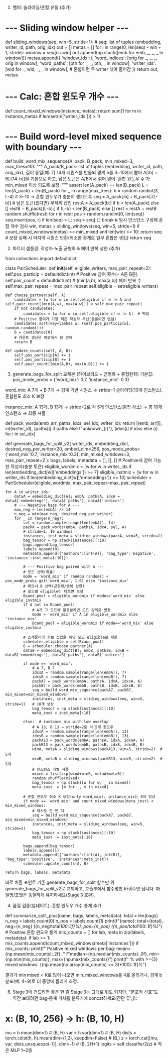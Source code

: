 1) 헬퍼: 슬라이딩/혼합 유틸 (추가)

# --- Sliding window helper ---
def sliding_windows(seq, win=5, stride=1):
    # seq: list of tuples (embedding, writer_id, path, orig_idx)
    out = []
    metas = []
    for i in range(0, len(seq) - win + 1, stride):
        window = seq[i:i+win]
        out.append(np.stack([emb for emb, _, _, _ in window]))
        metas.append({
            'window_idx': i,
            'word_indices': [orig for _, _, _, orig in window],
            'word_paths':   [pth  for _, _, pth,  _   in window],
            'writer_ids':   [wid  for _, wid, _,  _   in window],  # 혼합이면 두 writer 섞여 들어감
        })
    return out, metas

# --- Calc: 혼합 윈도우 개수 ---
def count_mixed_windows(instance_metas):
    return sum(1 for m in instance_metas if len(set(m['writer_ids'])) > 1)

# --- Build word-level mixed sequence with boundary ---
def build_word_mix_sequence(A_pack, B_pack, min_mixed=3, max_tries=10):
    """
    A_pack/B_pack: list of tuples (embedding, writer_id, path, orig_idx), 길이 동일(예: 7)
    14개 시퀀스를 만들되 경계 b를 3~10에서 뽑아 A[:b] + B[:(14-b)]을 기본으로 하고,
    남은 토큰은 A/B에서 섞어 넣어 '혼합 윈도우 수'가 min_mixed 이상 되도록 보장.
    """
    assert len(A_pack) == len(B_pack)
    L = len(A_pack) + len(B_pack)
    for _ in range(max_tries):
        b = random.randint(3, L-4)  # 3~10 → 혼합 윈도우가 충분히 생기도록
        seq = A_pack[:b] + B_pack[:(L-b)]
        # 남은 토큰(있다면) 무작위 삽입
        restA = A_pack[b:] if b < len(A_pack) else []
        restB = B_pack[(L-b):] if (L-b) < len(B_pack) else []
        rest = restA + restB
        random.shuffle(rest)
        for r in rest:
            pos = random.randint(0, len(seq))
            seq.insert(pos, r)
            if len(seq) > L:
                seq = seq[:L]
                break
        # 임시 인스턴스 구성해 혼합 개수 검사
        win, metas = sliding_windows(seq, win=5, stride=1)
        if count_mixed_windows(metas) >= min_mixed and len(win) >= 10:
            return seq
    # 보장 실패 시 마지막 시퀀스 반환(최소한 경계로 일부 혼합은 생김)
    return seq


2) 파트너 샘플링: 작성자‑노출 균형화 & 페어 반복 상한 (추가)

from collections import defaultdict

class PairScheduler:
    def __init__(self, eligible_writers, max_pair_repeat=2):
        self.pos_particip = defaultdict(int)  # Positive 참여 횟수(= A든 B든)
        self.pair_count   = defaultdict(int)  # (min(a,b), max(a,b)) 페어 반복 수
        self.max_pair_repeat = max_pair_repeat
        self.eligible = set(eligible_writers)

    def choose_partner(self, A):
        candidates = [w for w in self.eligible if w != A and self.pair_count[(min(A,w), max(A,w))] < self.max_pair_repeat]
        if not candidates:
            candidates = [w for w in self.eligible if w != A]  # 백업
        # Positive 참여가 가장 적은 작성자 우선(동률이면 랜덤)
        candidates.sort(key=lambda w: (self.pos_particip[w], random.random()))
        B = candidates[0]
        # 카운트 갱신은 바깥에서 한 번에
        return B

    def update_counts(self, A, B):
        self.pos_particip[A] += 1
        self.pos_particip[B] += 1
        self.pair_count[(min(A,B), max(A,B))] += 1


3) generate_bags_for_split 교체본 (하이브리드 + 균형화 + 중첩완화)
기본값: pos_mode_probs = {'word_mix': 0.7, 'instance_mix': 0.3}

word_mix: A 7개 + B 7개 → 경계 기반 시퀀스 → stride=1 슬라이딩(10개 인스턴스). 혼합윈도 최소 K 보장

instance_mix: A 13개, B 13개 → stride=2로 각 5개 인스턴스(중첩 감소) → 총 10개 인스턴스 → 최종 셔플

def pack_words(emb_arr, paths, idxs, sel_idx, writer_id):
    return [(emb_arr[i], int(writer_id), (paths[i] if paths else f"unknown_{i}"), (idxs[i] if idxs else i)) for i in sel_idx]

def generate_bags_for_split_v2(
    writer_ids, embedding_dict, desired_neg_per_writer=20, 
    embed_dim=256, pos_mode_probs={'word_mix':0.7, 'instance_mix':0.3},
    min_mixed_windows=3, max_pair_repeat=2
):
    bags, labels, metadata = [], [], []
    # Positive에 참여 가능한 작성자(충분 토큰)
    eligible_wordmix = [w for w in writer_ids if len(embedding_dict[w]['embeddings']) >= 7]
    eligible_instmix = [w for w in writer_ids if len(embedding_dict[w]['embeddings']) >= 13]
    scheduler = PairScheduler(eligible_wordmix, max_pair_repeat=max_pair_repeat)

    for A in writer_ids:
        dataA = embedding_dict[A]; embA, pathsA, idxA = dataA['embeddings'], dataA['paths'], dataA['indices']
        # --- Negative bags for A ---
        max_neg = len(embA) // 14
        n_neg = min(max_neg, desired_neg_per_writer)
        for _ in range(n_neg):
            sel = random.sample(range(len(embA)), 14)
            packA = pack_words(embA, pathsA, idxA, sel, A)
            # stride=1, 10 windows
            instances, inst_meta = sliding_windows(packA, win=5, stride=1)
            bag_tensor = np.stack(instances)[:10]
            bags.append(bag_tensor)
            labels.append(0)
            metadata.append({'authors':[int(A)], 'bag_type':'negative', 'instances':inst_meta[:10]})

            # --- Positive bag paired with A ---
            # 모드 선택(확률)
            mode = 'word_mix' if random.random() < pos_mode_probs.get('word_mix', 1.0) else 'instance_mix'
            # 파트너 B 선택(균형화/중복 상한)
            # 모드별 eligible이 다르면 보정
            Bcand_pool = eligible_wordmix if mode=='word_mix' else eligible_instmix
            if A not in Bcand_pool:
                # A가 그 모드에 불충분하면 모드 강제로 변경
                mode = 'word_mix' if A in eligible_wordmix else 'instance_mix'
                Bcand_pool = eligible_wordmix if mode=='word_mix' else eligible_instmix

            # 스케줄러의 후보 집합을 해당 모드 eligible로 제한
            scheduler.eligible = set(Bcand_pool)
            B = scheduler.choose_partner(A)
            dataB = embedding_dict[B]; embB, pathsB, idxB = dataB['embeddings'], dataB['paths'], dataB['indices']

            if mode == 'word_mix':
                # A 7, B 7
                idxsA = random.sample(range(len(embA)), 7)
                idxsB = random.sample(range(len(embB)), 7)
                packA7 = pack_words(embA, pathsA, idxA, idxsA, A)
                packB7 = pack_words(embB, pathsB, idxB, idxsB, B)
                seq = build_word_mix_sequence(packA7, packB7, min_mixed=min_mixed_windows)
                instances, inst_meta = sliding_windows(seq, win=5, stride=1)   # 10개 생성
                bag_tensor = np.stack(instances)[:10]
                meta_inst = inst_meta[:10]

            else:  # instance_mix with low overlap
                # A 13, B 13 → stride=2로 각 5개 윈도우
                idxsA = random.sample(range(len(embA)), 13)
                idxsB = random.sample(range(len(embB)), 13)
                packA13 = pack_words(embA, pathsA, idxA, idxsA, A)
                packB13 = pack_words(embB, pathsB, idxB, idxsB, B)
                winA, metaA = sliding_windows(packA13, win=5, stride=2)  # 5개
                winB, metaB = sliding_windows(packB13, win=5, stride=2)  # 5개
                # 인스턴스 레벨 셔플
                mixed = list(zip(winA+winB, metaA+metaB))
                random.shuffle(mixed)
                bag_tensor = np.stack([w for w, _ in mixed])
                meta_inst  = [m for _, m in mixed]

            # 혼합 윈도우 최소 K 보장(only word_mix). instance_mix는 0이 정상
            if mode == 'word_mix' and count_mixed_windows(meta_inst) < min_mixed_windows:
                # 재시도 한 번 더
                seq = build_word_mix_sequence(packA7, packB7, min_mixed=min_mixed_windows)
                instances, inst_meta = sliding_windows(seq, win=5, stride=1)
                bag_tensor = np.stack(instances)[:10]
                meta_inst  = inst_meta[:10]

            bags.append(bag_tensor)
            labels.append(1)
            metadata.append({'authors':[int(A), int(B)], 'bag_type':'positive', 'instances':meta_inst})
            scheduler.update_counts(A, B)

    return bags, labels, metadata

바로 치환 포인트
기존 generate_bags_for_split 함수만 위 generate_bags_for_split_v2로 교체하고, 호출부에서 함수명만 바꿔주면 됩니다. 파일명/포맷은 동일하게 유지하세요(Stage 3 호환).

4) 품질 검증(업데이트): 혼합 윈도우 개수 통계 추가

def summarize_split_plus(name, bags, labels, metadata):
    total = len(bags)
    n_neg = labels.count(0)
    n_pos = labels.count(1)
    print(f"{name}: total={total}, neg={n_neg} ({n_neg/total*100:.1f}%), pos={n_pos} ({n_pos/total*100:.1f}%)")
    # Positive 혼합 윈도우 통계
    mix_counts = []
    for lab, meta in zip(labels, metadata):
        if lab == 1:
            mix_counts.append(count_mixed_windows(meta['instances']))
    if mix_counts:
        print(f"  Positive mixed windows per bag: mean={np.mean(mix_counts):.2f}, "
              f"median={np.median(mix_counts):.0f}, min={np.min(mix_counts)}, max={np.max(mix_counts)}")
        print(f"  % with >={3} mixed windows: {(np.mean(np.array(mix_counts) >= 3)*100):.1f}%")

결과가 min mixed < K로 많이 나오면 min_mixed_windows를 4로 올리거나, 경계 b 분포(예: 4~9)로 더 중앙에 몰리게 조정.


6) Stage 3에 건드리면 좋은 한 줄
Stage 3는 그대로 둬도 되지만, “분포적 신호”도 약간 보태려면 bag‑통계 피처를 분류기에 concat하세요(간단 튜닝):

# x: (B, 10, 256) -> h: (B, 10, H)
mu  = h.mean(dim=1)              # (B, H)
var = h.var(dim=1)               # (B, H)
dists = torch.cdist(h, h).mean(dim=(1,2), keepdim=False)  # (B,)
z = torch.cat([mu, var, dists.unsqueeze(-1)], dim=-1)     # (B, 2H+1)
logits = self.classifier2(z)     # 작은 MLP 1~2층
